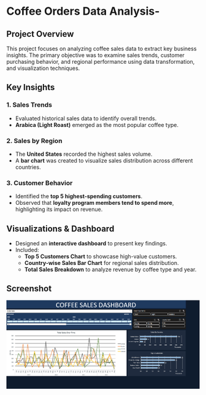 # Coffee Orders Data Analysis-

## Project Overview
This project focuses on analyzing coffee sales data to extract key business insights. The primary objective was to examine sales trends, customer purchasing behavior, and regional performance using data transformation, and visualization techniques.

## Key Insights

### 1. Sales Trends
- Evaluated historical sales data to identify overall trends.
- **Arabica (Light Roast)** emerged as the most popular coffee type.

### 2. Sales by Region
- The **United States** recorded the highest sales volume.
- A **bar chart** was created to visualize sales distribution across different countries.

### 3. Customer Behavior
- Identified the **top 5 highest-spending customers**.
- Observed that **loyalty program members tend to spend more**, highlighting its impact on revenue.

## Visualizations & Dashboard
- Designed an **interactive dashboard** to present key findings.
- Included:
  - **Top 5 Customers Chart** to showcase high-value customers.
  - **Country-wise Sales Bar Chart** for regional sales distribution.
  - **Total Sales Breakdown** to analyze revenue by coffee type and year.

## Screenshot

![Project Screenshot](images/project_ss.png)
